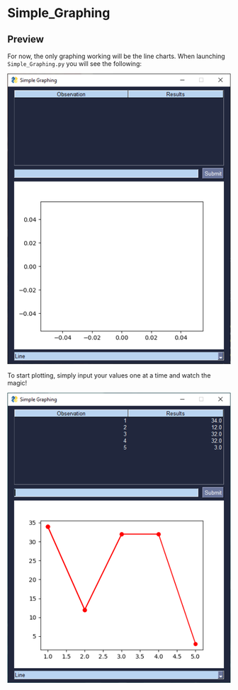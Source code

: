 # Simple_Graphing

## Preview


For now, the only graphing working will be the line charts. When launching ```Simple_Graphing.py``` you will see the following:

![Simple Graphing](https://github.com/StickySitch/Simple_Graphing/blob/main/Resources/Readme_Images/Simple_Graph.png)


To start plotting, simply input your values one at a time and watch the magic! 

![Simple Graphing Points](https://github.com/StickySitch/Simple_Graphing/blob/main/Resources/Readme_Images/Simple_Graph_Observations.png)
